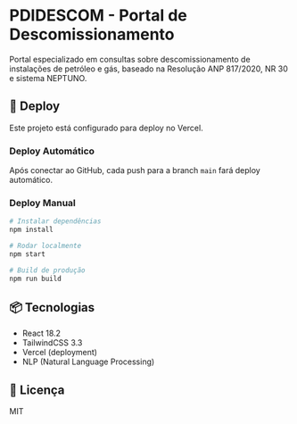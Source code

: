 # PDIDESCOM - Portal de Descomissionamento

Portal especializado em consultas sobre descomissionamento de instalações de petróleo e gás, baseado na Resolução ANP 817/2020, NR 30 e sistema NEPTUNO.

## 🚀 Deploy

Este projeto está configurado para deploy no Vercel.

### Deploy Automático

Após conectar ao GitHub, cada push para a branch `main` fará deploy automático.

### Deploy Manual

```bash
# Instalar dependências
npm install

# Rodar localmente
npm start

# Build de produção
npm run build
```

## 📦 Tecnologias

- React 18.2
- TailwindCSS 3.3
- Vercel (deployment)
- NLP (Natural Language Processing)

## 📝 Licença

MIT
